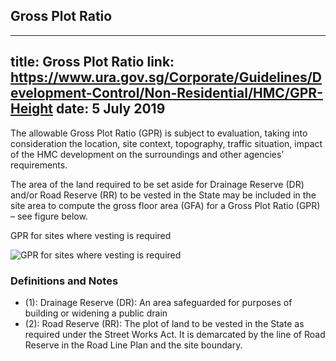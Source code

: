 
## Gross Plot Ratio
---
title: Gross Plot Ratio
link: https://www.ura.gov.sg/Corporate/Guidelines/Development-Control/Non-Residential/HMC/GPR-Height
date: 5 July 2019
---

The allowable Gross Plot Ratio (GPR) is subject to evaluation, taking into consideration the location, site context, topography, traffic situation, impact of the HMC development on the surroundings and other agencies’ requirements.

The area of the land required to be set aside for Drainage Reserve (DR) and/or Road Reserve (RR) to be vested in the State may be included in the site area to compute the gross floor area (GFA) for a Gross Plot Ratio (GPR) – see figure below.

GPR for sites where vesting is required

![GPR for sites where vesting is required](https://www.ura.gov.sg/-/media/Corporate/Guidelines/Development-control/Flats-Condominiums/F01_Gross_Plot_Ratio.jpg?h=100%25&w=100%25)

### Definitions and Notes

- (1): Drainage Reserve (DR): An area safeguarded for purposes of building or widening a public drain
- (2): Road Reserve (RR): The plot of land to be vested in the State as required under the Street Works Act. It is demarcated by the line of Road Reserve in the Road Line Plan and the site boundary.
